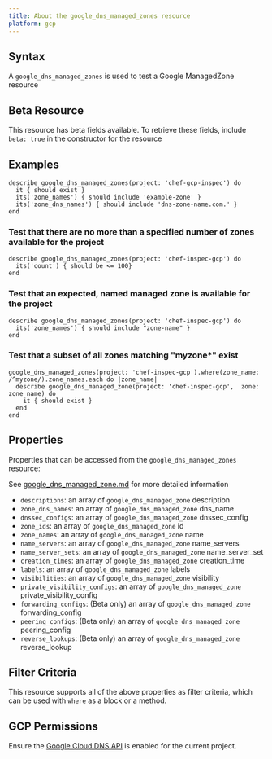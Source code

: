 ```yaml
---
title: About the google_dns_managed_zones resource
platform: gcp
---
```


## Syntax
A `google_dns_managed_zones` is used to test a Google ManagedZone resource


## Beta Resource
This resource has beta fields available. To retrieve these fields, include `beta: true` in the constructor for the resource

## Examples
```
describe google_dns_managed_zones(project: 'chef-gcp-inspec') do
  it { should exist }
  its('zone_names') { should include 'example-zone' }
  its('zone_dns_names') { should include 'dns-zone-name.com.' }
end
```

### Test that there are no more than a specified number of zones available for the project

    describe google_dns_managed_zones(project: 'chef-inspec-gcp') do
      its('count') { should be <= 100}
    end

### Test that an expected, named managed zone is available for the project

    describe google_dns_managed_zones(project: 'chef-inspec-gcp') do
      its('zone_names') { should include "zone-name" }
    end

### Test that a subset of all zones matching "myzone*" exist

    google_dns_managed_zones(project: 'chef-inspec-gcp').where(zone_name: /^myzone/).zone_names.each do |zone_name|
      describe google_dns_managed_zone(project: 'chef-inspec-gcp',  zone: zone_name) do
        it { should exist }
      end
    end

## Properties
Properties that can be accessed from the `google_dns_managed_zones` resource:

See [google_dns_managed_zone.md](google_dns_managed_zone.md) for more detailed information
  * `descriptions`: an array of `google_dns_managed_zone` description
  * `zone_dns_names`: an array of `google_dns_managed_zone` dns_name
  * `dnssec_configs`: an array of `google_dns_managed_zone` dnssec_config
  * `zone_ids`: an array of `google_dns_managed_zone` id
  * `zone_names`: an array of `google_dns_managed_zone` name
  * `name_servers`: an array of `google_dns_managed_zone` name_servers
  * `name_server_sets`: an array of `google_dns_managed_zone` name_server_set
  * `creation_times`: an array of `google_dns_managed_zone` creation_time
  * `labels`: an array of `google_dns_managed_zone` labels
  * `visibilities`: an array of `google_dns_managed_zone` visibility
  * `private_visibility_configs`: an array of `google_dns_managed_zone` private_visibility_config
  * `forwarding_configs`: (Beta only) an array of `google_dns_managed_zone` forwarding_config
  * `peering_configs`: (Beta only) an array of `google_dns_managed_zone` peering_config
  * `reverse_lookups`: (Beta only) an array of `google_dns_managed_zone` reverse_lookup

## Filter Criteria
This resource supports all of the above properties as filter criteria, which can be used
with `where` as a block or a method.

## GCP Permissions

Ensure the [Google Cloud DNS API](https://console.cloud.google.com/apis/library/dns.googleapis.com/) is enabled for the current project.
